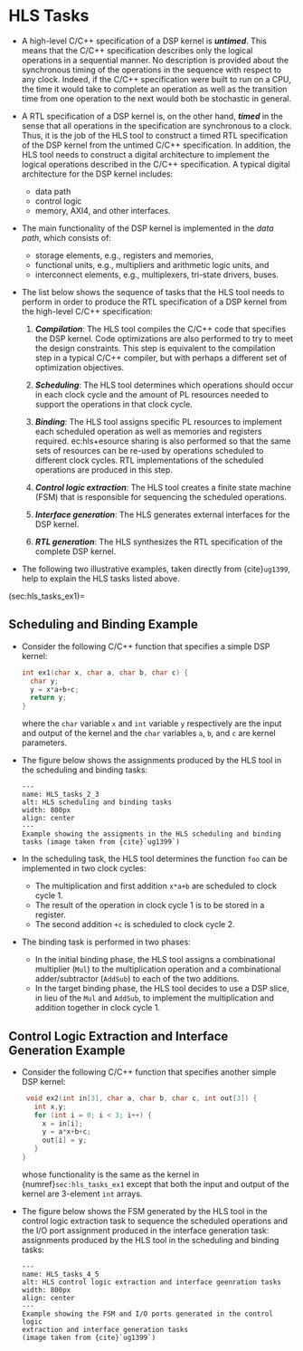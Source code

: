 # HLS Tasks

* A high-level C/C++ specification of a DSP kernel is
  ***untimed***. This means that the C/C++ specification describes
  only the logical operations in a sequential manner. No description is
  provided about the synchronous timing of the operations in the
  sequence with respect to any clock. Indeed, if the C/C++
  specification were built to run on a CPU, the time it would take to
  complete an operation as well as the transition time from one
  operation to the next would both be stochastic in general. 

* A RTL specification of a DSP kernel is, on the other hand,
  ***timed*** in the sense that all operations in the specification
  are synchronous to a clock. Thus, it is the job of the HLS tool to
  construct a timed RTL specification of the DSP kernel from the
  untimed C/C++ specification. In addition, the HLS tool needs to
  construct a digital architecture to implement the logical operations
  described in the C/C++ specification. A typical digital architecture
  for the DSP kernel includes:
  - data path 
  - control logic
  - memory, AXI4, and other interfaces. 
 
* The main functionality of the DSP kernel
  is implemented in the *data path*, which consists of:
   - storage elements, e.g., registers and memories, 
   - functional units, e.g., multipliers and arithmetic logic units, and 
   - interconnect elements, e.g., multiplexers, tri-state drivers, buses. 
 

* The list below shows the sequence of tasks that the HLS tool
  needs to perform in order to produce the RTL specification of a DSP
  kernel from the high-level C/C++ specification:

  1. ***Compilation***: The HLS tool compiles the C/C++ code that
     specifies the DSP kernel. Code optimizations are also performed
     to try to meet the design constraints. This step is equivalent to
     the compilation step in a typical C/C++ compiler, but with
     perhaps a different set of optimization objectives.

  2. ***Scheduling***: The HLS tool determines which operations should
     occur in each clock cycle and the amount of PL resources needed to
     support the operations in that clock cycle.

  3. ***Binding***: The HLS tool assigns specific PL resources to
     implement each scheduled operation as well as memories and
     registers required. ec:hls+esource sharing is also performed so that
     the same sets of resources can be re-used by operations scheduled
     to different clock cycles. RTL implementations of the scheduled
     operations are produced in this step.

  4. ***Control logic extraction***: The HLS tool creates a finite state
     machine (FSM) that is responsible for sequencing the scheduled
     operations.

  5. ***Interface generation***: The HLS generates external interfaces
     for the DSP kernel.

  6. ***RTL generation***: The HLS synthesizes the RTL specification of
     the complete DSP kernel.

* The following two illustrative examples, taken directly from
  {cite}`ug1399`, help to explain the HLS tasks listed above.

(sec:hls_tasks_ex1)=
## Scheduling and Binding Example
* Consider the following C/C++ function that specifies a simple DSP
  kernel: 
   ```c++ 
   int ex1(char x, char a, char b, char c) { 
     char y; 
     y = x*a+b+c; 
     return y; 
   }
   ``` 
  where the `char` variable `x` and `int` variable `y` respectively are
  the input and output of the kernel and the `char` variables `a`, `b`,
  and `c` are kernel parameters.

* The figure below shows the assignments produced by the HLS tool in
  the scheduling and binding tasks:
  ```{figure} ../figs/hls2-3.png
  ---
  name: HLS_tasks_2_3
  alt: HLS scheduling and binding tasks
  width: 800px
  align: center
  ---
  Example showing the assigments in the HLS scheduling and binding
  tasks (image taken from {cite}`ug1399`)
  ```
* In the scheduling task, the HLS tool determines the function `foo`
  can be implemented in two clock cycles:
  - The multiplication and first addition `x*a+b` are scheduled to clock
    cycle 1.
  - The result of the operation in clock cycle 1 is to be stored in a
    register.
  - The second addition `+c` is scheduled to clock cycle 2.
  
* The binding task is performed in two phases:
  - In the initial binding phase, the HLS tool assigns a combinational
    multiplier (`Mul`) to the multiplication operation and a
    combinational adder/subtractor (`AddSub`) to each of the two
    additions. 
  - In the target binding phase, the HLS tool decides to use a DSP
     slice, in lieu of the `Mul` and `AddSub`,  to implement the
     multiplication and addition together in clock cycle 1. 

## Control Logic Extraction and Interface Generation Example
* Consider the following C/C++ function that specifies another simple DSP
  kernel: 
  ```c++ 
   void ex2(int in[3], char a, char b, char c, int out[3]) {
     int x,y;
     for (int i = 0; i < 3; i++) {
       x = in[i];
       y = a*x+b+c;
       out[i] = y;
     }
  }
  ```
  whose functionality is the same as the kernel in
  {numref}`sec:hls_tasks_ex1` except that both the input and output of the
  kernel are $3$-element `int` arrays. 

* The figure below shows the FSM generated by the HLS tool in the
  control logic extraction task to sequence the scheduled operations
  and the I/O port assignment produced in the interface generation task:
  assignments produced by the HLS tool in
  the scheduling and binding tasks:
  ```{figure} ../figs/hls4-5.png
  ---
  name: HLS_tasks_4_5
  alt: HLS control logic extraction and interface geenration tasks
  width: 800px
  align: center
  ---
  Example showing the FSM and I/O ports generated in the control logic
  extraction and interface generation tasks 
  (image taken from {cite}`ug1399`)
  ```
